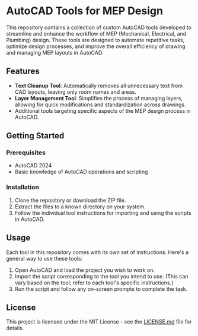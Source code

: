 # AutoCAD Tools for MEP Design

This repository contains a collection of custom AutoCAD tools developed to streamline and enhance the workflow of MEP (Mechanical, Electrical, and Plumbing) design. These tools are designed to automate repetitive tasks, optimize design processes, and improve the overall efficiency of drawing and managing MEP layouts in AutoCAD.

## Features

- **Text Cleanup Tool**: Automatically removes all unnecessary text from CAD layouts, leaving only room names and areas.
- **Layer Management Tool**: Simplifies the process of managing layers, allowing for quick modifications and standardization across drawings.
- Additional tools targeting specific aspects of the MEP design process in AutoCAD.

## Getting Started

### Prerequisites

- AutoCAD 2024 
- Basic knowledge of AutoCAD operations and scripting

### Installation

1. Clone the repository or download the ZIP file.
2. Extract the files to a known directory on your system.
3. Follow the individual tool instructions for importing and using the scripts in AutoCAD.

## Usage

Each tool in this repository comes with its own set of instructions. Here's a general way to use these tools:

1. Open AutoCAD and load the project you wish to work on.
2. Import the script corresponding to the tool you intend to use. (This can vary based on the tool; refer to each tool's specific instructions.)
3. Run the script and follow any on-screen prompts to complete the task.

## License

This project is licensed under the MIT License - see the [LICENSE.md](LICENSE.md) file for details.
